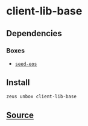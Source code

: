 
client-lib-base
====================







## Dependencies
### Boxes
* [`seed-eos`](seed-eos.md)




## Install
```bash
zeus unbox client-lib-base
```













## [Source](https://github.com/liquidapps-io/zeus-sdk/tree/master/boxes/groups/dapp-network/client-lib-base)